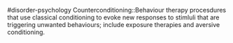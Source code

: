 #disorder-psychology 
Counterconditioning::Behaviour therapy procesdures that use classical conditioning to evoke new responses to stimluli that are triggering unwanted behaviours; include exposure therapies and aversive conditioning.